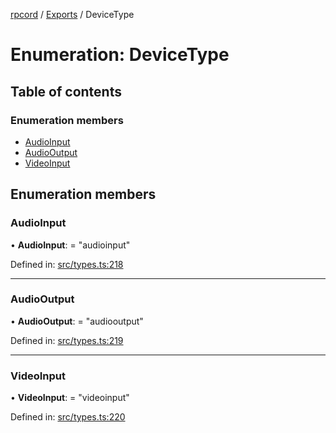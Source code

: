 [rpcord](../README.md) / [Exports](../modules.md) / DeviceType

# Enumeration: DeviceType

## Table of contents

### Enumeration members

- [AudioInput](devicetype.md#audioinput)
- [AudioOutput](devicetype.md#audiooutput)
- [VideoInput](devicetype.md#videoinput)

## Enumeration members

### AudioInput

• **AudioInput**: = "audioinput"

Defined in: [src/types.ts:218](https://github.com/DjDeveloperr/RPCord/blob/e541738/src/types.ts#L218)

___

### AudioOutput

• **AudioOutput**: = "audiooutput"

Defined in: [src/types.ts:219](https://github.com/DjDeveloperr/RPCord/blob/e541738/src/types.ts#L219)

___

### VideoInput

• **VideoInput**: = "videoinput"

Defined in: [src/types.ts:220](https://github.com/DjDeveloperr/RPCord/blob/e541738/src/types.ts#L220)
